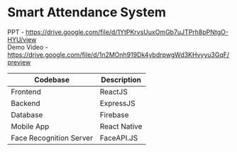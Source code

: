 # Smart Attendance System 

PPT - https://drive.google.com/file/d/1YtPKrvsUuxOmGb7uJTPrh8pPNtgO-HYU/view
<br>
Demo Video - https://drive.google.com/file/d/1n2MOnh919Dk4ybdrpwgWd3KHvyyu3GqF/preview


| Codebase	  | Description |
| ----------- | ----------- |
| Frontend    | ReactJS     |
| Backend     | ExpressJS   |  
| Database    | Firebase    |
| Mobile App  | React Native|
| Face Recognition Server | FaceAPI.JS |

